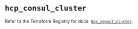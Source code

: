 # `hcp_consul_cluster`

Refer to the Terraform Registry for docs: [`hcp_consul_cluster`](https://registry.terraform.io/providers/hashicorp/hcp/0.93.0/docs/resources/consul_cluster).
